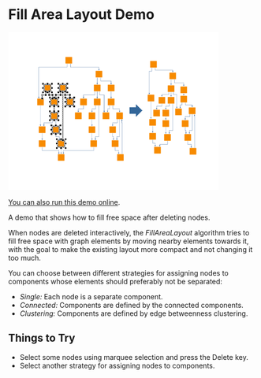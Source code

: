 # Fill Area Layout Demo

<img src="../../resources/image/fillarealayout.png" alt="demo-thumbnail" height="320"/>

[You can also run this demo online](https://live.yworks.com/demos/layout/fillarealayout/index.html).

A demo that shows how to fill free space after deleting nodes.

When nodes are deleted interactively, the _FillAreaLayout_ algorithm tries to fill free space with graph elements by moving nearby elements towards it, with the goal to make the existing layout more compact and not changing it too much.

You can choose between different strategies for assigning nodes to components whose elements should preferably not be separated:

- _Single:_ Each node is a separate component.
- _Connected:_ Components are defined by the connected components.
- _Clustering:_ Components are defined by edge betweenness clustering.

## Things to Try

- Select some nodes using marquee selection and press the Delete key.
- Select another strategy for assigning nodes to components.
